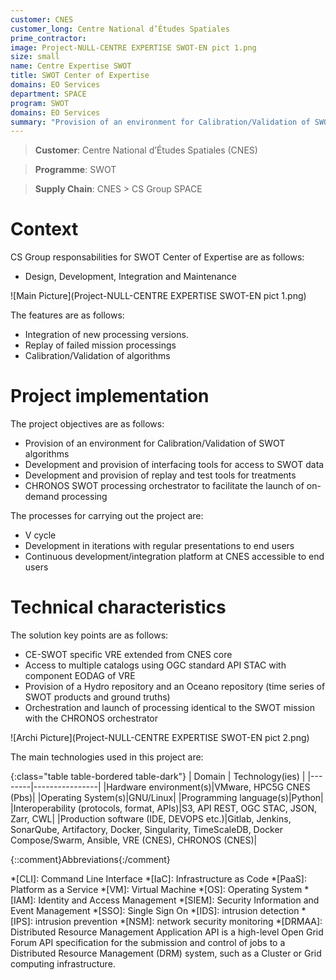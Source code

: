 ```yaml
---
customer: CNES
customer_long: Centre National d’Études Spatiales
prime_contractor: 
image: Project-NULL-CENTRE EXPERTISE SWOT-EN pict 1.png
size: small
name: Centre Expertise SWOT
title: SWOT Center of Expertise
domains: EO Services
department: SPACE
program: SWOT
domains: EO Services
summary: "Provision of an environment for Calibration/Validation of SWOT algorithms. Development and provision of interfacing tools for access to SWOT data. Development and provision of replay and test tools for treatments. CHRONOS SWOT processing orchestrator to facilitate the launch of on-demand processing"
---
```


> __Customer__\: Centre National d’Études Spatiales (CNES)

> __Programme__\: SWOT

> __Supply Chain__\: CNES >  CS Group SPACE


# Context


CS Group responsabilities for SWOT Center of Expertise are as follows:
* Design, Development, Integration and Maintenance

![Main Picture](Project-NULL-CENTRE EXPERTISE SWOT-EN pict 1.png)

The features are as follows:
* Integration of new processing versions.
* Replay of failed mission processings
* Calibration/Validation of algorithms

# Project implementation

The project objectives are as follows:
* Provision of an environment for Calibration/Validation of SWOT algorithms
* Development and provision of interfacing tools for access to SWOT data
* Development and provision of replay and test tools for treatments
* CHRONOS SWOT processing orchestrator to facilitate the launch of on-demand processing

The processes for carrying out the project are:
* V cycle
* Development in iterations with regular presentations to end users
* Continuous development/integration platform at CNES accessible to end users

# Technical characteristics

The solution key points are as follows:
* CE-SWOT specific VRE extended from CNES core
* Access to multiple catalogs using OGC standard API STAC with component EODAG of VRE
* Provision of a Hydro repository and an Oceano repository (time series of SWOT products and ground truths)
* Orchestration and launch of processing identical to the SWOT mission with the CHRONOS orchestrator

![Archi Picture](Project-NULL-CENTRE EXPERTISE SWOT-EN pict 2.png)

The main technologies used in this project are:

{:class="table table-bordered table-dark"}
| Domain | Technology(ies) |
|--------|----------------|
|Hardware environment(s)|VMware, HPC5G CNES (Pbs)|
|Operating System(s)|GNU/Linux|
|Programming language(s)|Python|
|Interoperability (protocols, format, APIs)|S3, API REST, OGC STAC, JSON, Zarr, CWL|
|Production software (IDE, DEVOPS etc.)|Gitlab, Jenkins, SonarQube, Artifactory, Docker, Singularity, TimeScaleDB, Docker Compose/Swarm, Ansible, VRE (CNES), CHRONOS (CNES)|



{::comment}Abbreviations{:/comment}

*[CLI]: Command Line Interface
*[IaC]: Infrastructure as Code
*[PaaS]: Platform as a Service
*[VM]: Virtual Machine
*[OS]: Operating System
*[IAM]: Identity and Access Management
*[SIEM]: Security Information and Event Management
*[SSO]: Single Sign On
*[IDS]: intrusion detection
*[IPS]: intrusion prevention
*[NSM]: network security monitoring
*[DRMAA]: Distributed Resource Management Application API is a high-level Open Grid Forum API specification for the submission and control of jobs to a Distributed Resource Management (DRM) system, such as a Cluster or Grid computing infrastructure.
